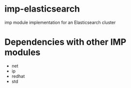 imp-elasticsearch
=================

imp module implementation for an Elasticsearch cluster

Dependencies with other IMP modules
===================================

* net
* ip
* redhat
* std
